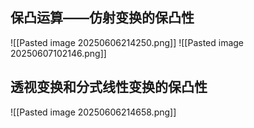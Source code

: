 ## 保凸运算——仿射变换的保凸性
![[Pasted image 20250606214250.png]]
![[Pasted image 20250607102146.png]]


## 透视变换和分式线性变换的保凸性

![[Pasted image 20250606214658.png]]